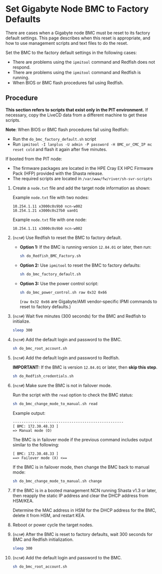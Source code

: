 # Set Gigabyte Node BMC to Factory Defaults

There are cases when a Gigabyte node BMC must be reset to its factory default settings. This page describes when this reset is appropriate, and
how to use management scripts and text files to do the reset.

Set the BMC to the factory default settings in the following cases:

- There are problems using the `ipmitool` command and Redfish does not respond.
- There are problems using the `ipmitool` command and Redfish is running.
- When BIOS or BMC flash procedures fail using Redfish.

## Procedure

**This section refers to scripts that exist only in the PIT environment.** If necessary, copy the LiveCD data from a different machine to get these scripts.

**Note**: When BIOS or BMC flash procedures fail using Redfish:

- Run the `do_bmc_factory_default.sh` script
- Run `ipmitool -I lanplus -U admin -P password -H BMC_or_CMC_IP mc reset cold` and flash it again after five minutes.

If booted from the PIT node:

- The firmware packages are located in the HPE Cray EX HPC Firmware Pack (HFP) provided with the Shasta release.
- The required scripts are located in `/var/www/fw/river/sh-svr-scripts`

1. Create a `node.txt` file and add the target node information as shown:

    Example `node.txt` file with two nodes:

    ```text
    10.254.1.11 x3000c0s9b0 ncn-w002
    10.254.1.21 x3000c0s27b0 uan01
    ```

   Example `node.txt` file with one node:

    ```text
    10.254.1.11 x3000c0s9b0 ncn-w002
    ```

1. (`ncn#`) Use Redfish to reset the BMC to factory default.

    - **Option 1:** If the BMC is running version `12.84.01` or later, then run:

        ```bash
        sh do_Redfish_BMC_Factory.sh
        ```

    - **Option 2:** Use `ipmitool` to reset the BMC to factory defaults:

        ```bash
        sh do_bmc_factory_default.sh
        ```

    - **Option 3:** Use the power control script:

        ```bash
        sh do_bmc_power_control.sh raw 0x32 0x66
        ```

        (`raw 0x32 0x66` are Gigabyte/AMI vendor-specific IPMI commands to reset to factory defaults.)

1. (`ncn#`) Wait five minutes (300 seconds) for the BMC and Redfish to initialize.

    ```bash
    sleep 300
    ```

1. (`ncn#`) Add the default login and password to the BMC.

    ```bash
    sh do_bmc_root_account.sh
    ```

1. (`ncn#`) Add the default login and password to Redfish.

    **IMPORTANT:** If the BMC is version `12.84.01` or later, then **skip this step**.

    ```bash
    sh do_Redfish_credentials.sh
    ```

1. (`ncn#`) Make sure the BMC is not in failover mode.

    Run the script with the `read` option to check the BMC status:

    ```bash
    sh do_bmc_change_mode_to_manual.sh read
    ```

    Example output:

    ```text
    ---------------------------------------------------
    [ BMC: 172.30.48.33 ]
    => Manual mode (O)
    ```

    The BMC is in failover mode if the previous command includes output similar to the following:

    ```text
    [ BMC: 172.30.48.33 ]
    ==> Failover mode (X) <==
    ```

    If the BMC is in failover mode, then change the BMC back to manual mode:

    ```bash
    sh do_bmc_change_mode_to_manual.sh change
    ```

1. If the BMC is in a booted management NCN running Shasta v1.3 or later, then reapply the static IP address and clear the DHCP address from HSM/KEA.

    Determine the MAC address in HSM for the DHCP address for the BMC, delete it from HSM, and restart KEA.

1. Reboot or power cycle the target nodes.

1. (`ncn#`) After the BMC is reset to factory defaults, wait 300 seconds for BMC and Redfish initialization.

    ```bash
    sleep 300
    ```

1. (`ncn#`) Add the default login and password to the BMC.

    ```bash
    sh do_bmc_root_account.sh
    ```
